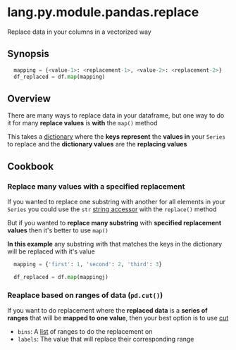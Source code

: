 # lang.py.module.pandas.replace

Replace data in your columns in a vectorized way

## Synopsis

```py
  mapping = {<value-1>: <replacement-1>, <value-2>: <replacement-2>}
  df_replaced = df.map(mapping)
```

## Overview

There are many ways to replace data in your dataframe, but one way to do it for
many **replace values** is **with** the `map()` method

This takes a [dictionary](./0loj.md) where the **keys represent** the **values
in** your `Series` to replace and the **dictionary values** are the **replacing
values**

## Cookbook

### Replace many values with a specified replacement

If you wanted to replace one substring with another for all elements in your
`Series` you could use the `str` [string accessor](./m0jc.md) with the `replace()`
method

But if you wanted to **replace many substring** with **specified replacement
values** then it's better to use `map()`

**In this example** any substring with that matches the keys in the dictionary
will be replaced with it's value

```py
  mapping = {'first': 1, 'second': 2, 'third': 3}

  df_replaced = df.map(mappingj)
```

### Reaplace based on ranges of data (`pd.cut()`)

If you want to do replacement where the **replaced data** is a **series of
ranges** that will be **mapped to one value**, then your best option is to use
[cut](./rpm8.md)

- `bins`: A [list](./7cxo.md) of ranges to do the replacement on
- `labels`: The value that will replace their corresponding range

```py

```
